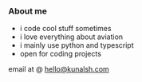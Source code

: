 ### About me
- i code cool stuff sometimes
- i love everything about aviation
- i mainly use python and typescript
- open for coding projects

email at @ [hello@kunalsh.com](mailto:hello@kunalsh.com)
